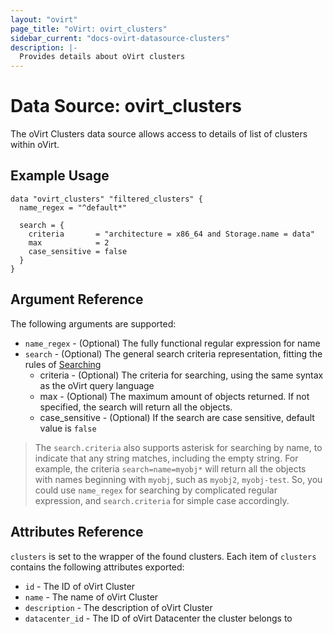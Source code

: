 ```yaml
---
layout: "ovirt"
page_title: "oVirt: ovirt_clusters"
sidebar_current: "docs-ovirt-datasource-clusters"
description: |-
  Provides details about oVirt clusters
---
```


# Data Source: ovirt\_clusters

The oVirt Clusters data source allows access to details of list of clusters within oVirt.

## Example Usage

```hcl
data "ovirt_clusters" "filtered_clusters" {
  name_regex = "^default*"

  search = {
    criteria       = "architecture = x86_64 and Storage.name = data"
    max            = 2
    case_sensitive = false
  }
}
```

## Argument Reference

The following arguments are supported:

* `name_regex` - (Optional) The fully functional regular expression for name
* `search` - (Optional) The general search criteria representation, fitting the rules of [Searching](http://ovirt.github.io/ovirt-engine-api-model/master/#_searching)
    * criteria - (Optional) The criteria for searching, using the same syntax as the oVirt query language
    * max - (Optional) The maximum amount of objects returned. If not specified, the search will return all the objects.
    * case_sensitive - (Optional) If the search are case sensitive, default value is `false`

> The `search.criteria` also supports asterisk for searching by name, to indicate that any string matches, including the empty string. For example, the criteria `search=name=myobj*` will return all the objects with names beginning with `myobj`, such as `myobj2`, `myobj-test`. So, you could use `name_regex` for searching by complicated regular expression, and `search.criteria` for simple case accordingly.

## Attributes Reference

`clusters` is set to the wrapper of the found clusters. Each item of `clusters` contains the following attributes exported:

* `id` - The ID of oVirt Cluster
* `name` - The name of oVirt Cluster
* `description` - The description of oVirt Cluster
* `datacenter_id` - The ID of oVirt Datacenter the cluster belongs to